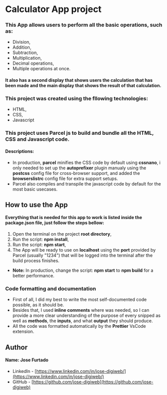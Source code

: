 # Calculator App project
### This App allows users to perform all the basic operations, such as:
- Division,
- Addition,
- Subtraction,
- Multiplication,
- Decimal operations,
- Multiple operations at once. 
#### It also has a second display that shows users the calculation that has been made and the main display that shows the result of that calculation.

### This project was created using the fllowing technologies:
* HTML,
* CSS,
* Javascript

### This project uses Parcel js to build and bundle all the HTML, CSS and Javascript code.
#### Descriptions:
- In production, **parcel** minifies the CSS code by default using **cssnano**, i only needed to set up the **autoprefixer** plugin manualy using the **postcss** config file for cross-browser support, and added the **browserslistrc** config file for extra support setups.
- Parcel also compiles and transpile the javascript code by default for the most basic usecases.
## How to use the App
#### Everything that is needed for this app to work is listed inside the package.json file, just follow the steps bellow:
1. Open the terminal on the project **root directory**,
2. Run the script: **npm install**,
3. Run the script: **npm start**,
4. The App will be ready to use on **localhost** using the **port** provided by Parcel (usually "1234") that will be logged into the terminal after the build process finishes.
* **Note:** In production, change the script: **npm start** to **npm build** for a better performance.

### Code formatting and documentation
 * First of all, I did my best to write the most self-documented code possible, as it should be.
 * Besides that, I used **inline comments** where was needed, so I can provide a more clear understanding of the purpose of every snipped as well as **methods**, the **inputs**, and what **output** they should produce.
 * All the code was formatted automatically by the **Prettier** VsCode extension. 

## Author
#### Name: Jose Furtado
- LinkedIn - [https://www.linkedin.com/in/jose-digiweb/](https://www.linkedin.com/in/jose-digiweb/)
- GitHub - [https://github.com/jose-digiweb](https://github.com/jose-digiweb)
